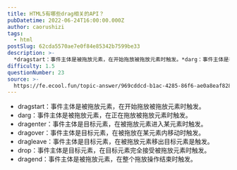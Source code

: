 ```yaml
---
title: HTML5有哪些drag相关的API？
pubDatetime: 2022-06-24T16:00:00.000Z
author: caorushizi
tags:
  - html
postSlug: 62cda5570ae7e0f84e85342b7599be33
description: >-
  *dragstart：事件主体是被拖放元素，在开始拖放被拖放元素时触发。*darg：事件主体是被拖放元素，在正在拖放被拖放元素时触发。*dragenter：事件主体是目标元素，在被拖放元素进入某元素时
difficulty: 1.5
questionNumber: 23
source: >-
  https://fe.ecool.fun/topic-answer/969cddcd-b1ac-4285-86f6-ae0a8eaf828a?orderBy=updateTime&order=desc&tagId=12
---
```


- dragstart：事件主体是被拖放元素，在开始拖放被拖放元素时触发。
- darg：事件主体是被拖放元素，在正在拖放被拖放元素时触发。
- dragenter：事件主体是目标元素，在被拖放元素进入某元素时触发。
- dragover：事件主体是目标元素，在被拖放在某元素内移动时触发。
- dragleave：事件主体是目标元素，在被拖放元素移出目标元素是触发。
- drop：事件主体是目标元素，在目标元素完全接受被拖放元素时触发。
- dragend：事件主体是被拖放元素，在整个拖放操作结束时触发。
